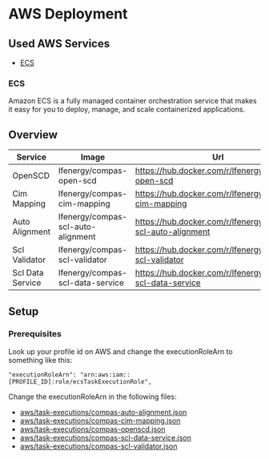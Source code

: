 # AWS Deployment

## Used AWS Services
* [ECS](#ecs)


### ECS
Amazon ECS is a fully managed container orchestration service that makes it easy for you to deploy, manage, and scale containerized applications.

## Overview

| Service 	| Image  	| Url  	| 
|-------	|---	|---	|
| OpenSCD 	| lfenergy/compas-open-scd   	| https://hub.docker.com/r/lfenergy/compas-open-scd  	|
| Cim Mapping 	| lfenergy/compas-cim-mapping   	| https://hub.docker.com/r/lfenergy/compas-cim-mapping   	|
| Auto Alignment 	| lfenergy/compas-scl-auto-alignment   	| https://hub.docker.com/r/lfenergy/compas-scl-auto-alignment   	|
| Scl Validator | lfenergy/compas-scl-validator | https://hub.docker.com/r/lfenergy/compas-scl-validator |
| Scl Data Service | lfenergy/compas-scl-data-service | https://hub.docker.com/r/lfenergy/compas-scl-data-service |


## Setup

### Prerequisites
Look up your profile id on AWS and change the executionRoleArn to something like this:

```    
"executionRoleArn": "arn:aws:iam::[PROFILE_ID]:role/ecsTaskExecutionRole",
```

Change the executionRoleArn in the following files:

* [aws/task-executions/compas-auto-alignment.json](./aws/task-executions/compas-auto-alignment.json)
* [aws/task-executions/compas-cim-mapping.json](./aws/task-executions/compas-cim-mapping.json)
* [aws/task-executions/compas-openscd.json](./aws/task-executions/compas-openscd.json)
* [aws/task-executions/compas-scl-data-service.json](./aws/task-executions/compas-scl-data-service.json)
* [aws/task-executions/compas-scl-validator.json](./aws/task-executions/compas-scl-validator.json)
